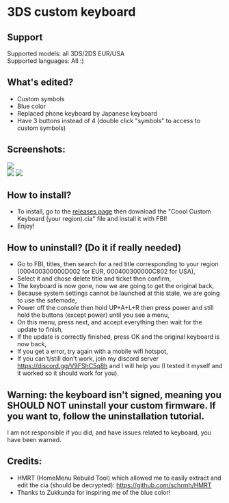 # 3DS custom keyboard

## Support
Supported models: all 3DS/2DS EUR/USA   
Supported languages: All :)

## What's edited?
* Custom symbols
* Blue color
* Replaced phone keyboard by Japanese keyboard
* Have 3 buttons instead of 4 (double click "symbols" to access to custom symbols)

## Screenshots:
![](https://github.com/cooolgamer/3DS-custom-keyboard/blob/main/screenshots/qwerty.bmp)  
![](https://github.com/cooolgamer/3DS-custom-keyboard/blob/main/screenshots/symbols.bmp) ![](https://github.com/cooolgamer/3DS-custom-keyboard/blob/main/screenshots/cell.bmp)   

## How to install?
* To install, go to the [releases page](https://github.com/cooolgamer/3DS-custom-keyboard/releases) then download the "Coool Custom Keyboard (your region).cia" file and install it with FBI!
* Enjoy!

## How to uninstall? (Do it if really needed)
* Go to FBI, titles, then search for a red title corresponding to your region (000400300000D002 for EUR, 000400300000C802 for USA),
* Select it and chose delete title and ticket then confirm,
* The keyboard is now gone, now we are going to get the original back,
* Because system settings cannot be launched at this state, we are going to use the safemode,
* Power off the console then hold UP+A+L+R then press power and still hold the buttons (except power) until you see a menu,
* On this menu, press next, and accept everything then wait for the update to finish,
* If the update is correctly finished, press OK and the original keyboard is now back,
* If you get a error, try again with a mobile wifi hotspot,
* If you can't/still don't work, join my discord server https://discord.gg/V9FShC5q8h and I will help you (I tested it myself and it worked so it should work for you).

## Warning: the keyboard isn't signed, meaning you SHOULD NOT uninstall your custom firmware. If you want to, follow the uninstallation tutorial.
I am not responsible if you did, and have issues related to keyboard, you have been warned.

## Credits:
* HMRT (HomeMenu Rebuild Tool) which allowed me to easily extract and edit the cia (should be decrypted): https://github.com/schrmh/HMRT
* Thanks to Zukkunda for inspiring me of the blue color!